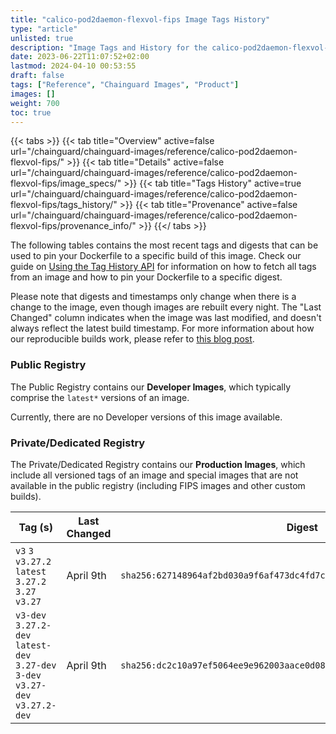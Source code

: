 ```yaml
---
title: "calico-pod2daemon-flexvol-fips Image Tags History"
type: "article"
unlisted: true
description: "Image Tags and History for the calico-pod2daemon-flexvol-fips Chainguard Image"
date: 2023-06-22T11:07:52+02:00
lastmod: 2024-04-10 00:53:55
draft: false
tags: ["Reference", "Chainguard Images", "Product"]
images: []
weight: 700
toc: true
---
```


{{< tabs >}}
{{< tab title="Overview" active=false url="/chainguard/chainguard-images/reference/calico-pod2daemon-flexvol-fips/" >}}
{{< tab title="Details" active=false url="/chainguard/chainguard-images/reference/calico-pod2daemon-flexvol-fips/image_specs/" >}}
{{< tab title="Tags History" active=true url="/chainguard/chainguard-images/reference/calico-pod2daemon-flexvol-fips/tags_history/" >}}
{{< tab title="Provenance" active=false url="/chainguard/chainguard-images/reference/calico-pod2daemon-flexvol-fips/provenance_info/" >}}
{{</ tabs >}}

The following tables contains the most recent tags and digests that can be used to pin your Dockerfile to a specific build of this image. Check our guide on [Using the Tag History API](/chainguard/chainguard-images/using-the-tag-history-api/) for information on how to fetch all tags from an image and how to pin your Dockerfile to a specific digest.

Please note that digests and timestamps only change when there is a change to the image, even though images are rebuilt every night. The "Last Changed" column indicates when the image was last modified, and doesn't always reflect the latest build timestamp. For more information about how our reproducible builds work, please refer to [this blog post](https://www.chainguard.dev/unchained/reproducing-chainguards-reproducible-image-builds).

### Public Registry
The Public Registry contains our **Developer Images**, which typically comprise the `latest*` versions of an image.

Currently, there are no Developer versions of this image available.

### Private/Dedicated Registry
The Private/Dedicated Registry contains our **Production Images**, which include all versioned tags of an image and special images that are not available in the public registry (including FIPS images and other custom builds).

| Tag (s)                                                                          | Last Changed | Digest                                                                    |
|----------------------------------------------------------------------------------|--------------|---------------------------------------------------------------------------|
|  `v3` `3` `v3.27.2` `latest` `3.27.2` `3.27` `v3.27`                             | April 9th    | `sha256:627148964af2bd030a9f6af473dc4fd7c981c2218b53e9725c522d79026d89e9` |
|  `v3-dev` `3.27.2-dev` `latest-dev` `3.27-dev` `3-dev` `v3.27-dev` `v3.27.2-dev` | April 9th    | `sha256:dc2c10a97ef5064ee9e962003aace0d085a4a97aea227c6b73c49eac874309cc` |

